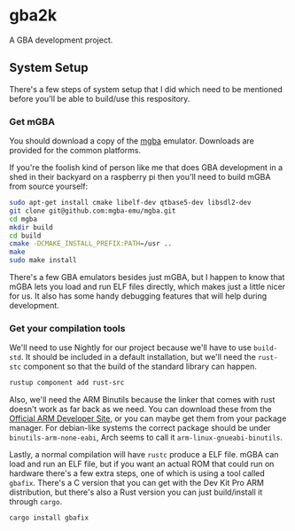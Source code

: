 # gba2k

A GBA development project.

## System Setup

There's a few steps of system setup that I did which need to be mentioned before
you'll be able to build/use this respository.

### Get mGBA

You should download a copy of the [mgba](https://mgba.io/downloads.html)
emulator. Downloads are provided for the common platforms.

If you're the foolish kind of person like me that does GBA development in a shed
in their backyard on a raspberry pi then you'll need to build mGBA from source
yourself:

```sh
sudo apt-get install cmake libelf-dev qtbase5-dev libsdl2-dev
git clone git@github.com:mgba-emu/mgba.git
cd mgba
mkdir build
cd build
cmake -DCMAKE_INSTALL_PREFIX:PATH=/usr ..
make
sudo make install
```

There's a few GBA emulators besides just mGBA, but I happen to know that mGBA
lets you load and run ELF files directly, which makes just a little nicer for
us. It also has some handy debugging features that will help during development.

### Get your compilation tools

We'll need to use Nightly for our project because we'll have to use `build-std`.
It should be included in a default installation, but we'll need the `rust-stc`
component so that the build of the standard library can happen.

```sh
rustup component add rust-src
```

Also, we'll need the ARM Binutils because the linker that comes with rust
doesn't work as far back as we need. You can download these from the [Official
ARM Developer Site][arm-dev], or you can maybe get them from your package
manager. For debian-like systems the correct package should be under
`binutils-arm-none-eabi`, Arch seems to call it `arm-linux-gnueabi-binutils`.

[arm-dev]: https://developer.arm.com/downloads/-/arm-gnu-toolchain-downloads

Lastly, a normal compilation will have `rustc` produce a ELF file. mGBA can load
and run an ELF file, but if you want an actual ROM that could run on hardware
there's a few extra steps, one of which is using a tool called `gbafix`. There's
a C version that you can get with the Dev Kit Pro ARM distribution, but there's
also a Rust version you can just build/install it through `cargo`.

```sh
cargo install gbafix
```
